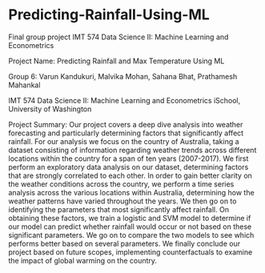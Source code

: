 # Predicting-Rainfall-Using-ML
Final group project IMT 574 Data Science II: Machine Learning and Econometrics


Project Name: Predicting Rainfall and Max Temperature Using ML

Group 6: Varun Kandukuri, Malvika Mohan, Sahana Bhat, Prathamesh Mahankal

IMT 574 Data Science II: Machine Learning and Econometrics
iSchool, University of Washington

Project Summary: 
Our project covers a deep dive analysis into weather forecasting and particularly determining factors that significantly affect rainfall. For our analysis we focus on the country of Australia, taking a dataset consisting of information regarding weather trends across different locations within the country for a span of ten years (2007-2017). We first perform an exploratory data analysis on our dataset, determining factors that are strongly correlated to each other. In order to gain better clarity on the weather conditions across the country, we perform a time series analysis across the various locations within Australia, determining how the weather patterns have varied throughout the years. We then go on to identifying the parameters that most significantly affect rainfall. On obtaining these factors, we train a logistic and SVM model to determine if our model can predict whether rainfall would occur or not based on these significant parameters. We go on to compare the two models to see which performs better based on several parameters. We finally conclude our project based on future scopes, implementing counterfactuals to examine the impact of global warming on the country.
